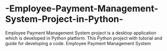 # -Employee-Payment-Management-System-Project-in-Python-
Employee Payment Management System project is a desktop application which is developed in Python platform. This Python project with tutorial and guide for developing a code. Employee Payment Management System
